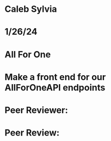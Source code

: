 # Caleb Sylvia
# 1/26/24
# All For One
# Make a front end for our AllForOneAPI endpoints
# Peer Reviewer:
# Peer Review:
